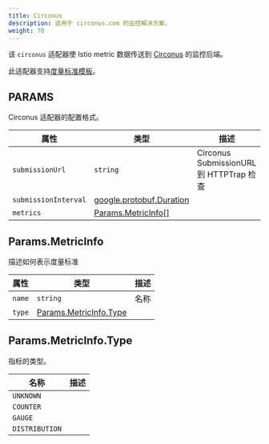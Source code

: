```yaml
---
title: Circonus
description: 适用于 circonus.com 的监控解决方案。
weight: 70
---
```


该 `circonus` 适配器使 Istio metric 数据传送到 [Circonus](https://www.circonus.com) 的监控后端。

此适配器支持[度量标准模板](/zh/docs/reference/config/policy-and-telemetry/templates/metric/)。

## PARAMS

Circonus 适配器的配置格式。

| 属性 | 类型 | 描述 |
| --- | --- | --- |
| `submissionUrl` | `string` | Circonus SubmissionURL 到 HTTPTrap 检查 |
| `submissionInterval` | [google.protobuf.Duration](https://developers.google.com/protocol-buffers/docs/reference/google.protobuf#google.protobuf.Duration) |  |
| `metrics` | [Params.MetricInfo[]](#params-metricinfo) |  |

## Params.MetricInfo

描述如何表示度量标准

| 属性 | 类型 | 描述 |
| --- | --- | --- |
| `name` | `string` | 名称 |
| `type` | [Params.MetricInfo.Type](#params-metricinfo-type) |  |

## Params.MetricInfo.Type

指标的类型。

| 名称 | 描述 |
| --- | --- |
| `UNKNOWN` |  |
| `COUNTER` |  |
| `GAUGE` |  |
| `DISTRIBUTION` |  |